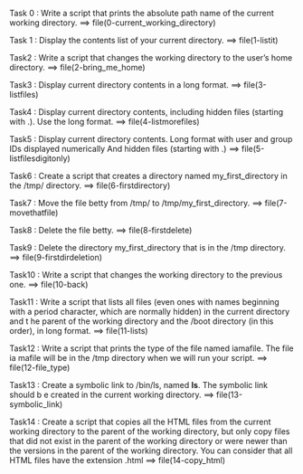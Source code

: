 Task 0 : Write a script that prints the absolute path name of the current working directory. ==> file(0-current_working_directory)

Task 1 : Display the contents list of your current directory. ==> file(1-listit)

Task2 : Write a script that changes the working directory to the user’s home directory. ==> file(2-bring_me_home)

Task3 : Display current directory contents in a long format. ==> file(3-listfiles)

Task4 : Display current directory contents, including hidden files (starting with .). Use the long format. ==> file(4-listmorefiles)

Task5 : Display current directory contents.
      	Long format
	with user and group IDs displayed numerically
	And hidden files (starting with .) ==> file(5-listfilesdigitonly)

Task6 : Create a script that creates a directory named my_first_directory in the /tmp/ directory. ==> file(6-firstdirectory)

Task7 : Move the file betty from /tmp/ to /tmp/my_first_directory. ==> file(7-movethatfile)

Task8 : Delete the file betty. ==> file(8-firstdelete)

Task9 : Delete the directory my_first_directory that is in the /tmp directory. ==> file(9-firstdirdeletion)

Task10 : Write a script that changes the working directory to the previous one. ==> file(10-back)

Task11 : Write a script that lists all files (even ones with names beginning with a	     period character, which are normally hidden) in the current directory and t	he parent of the working directory and the /boot directory (in this order),	    in long format. ==> file(11-lists)

Task12 : Write a script that prints the type of the file named iamafile. The file ia	     mafile will be in the /tmp directory when we will run your script. ==> file(12-file_type)

Task13 : Create a symbolic link to /bin/ls, named __ls__. The symbolic link should b	     e created in the current working directory. ==> file(13-symbolic_link)

Task14 : Create a script that copies all the HTML files from the current working directory to the parent of the working directory, but only copy files that did not exist in the parent of the working directory or were newer than the versions in the parent of the working directory. You can consider that all HTML files have the extension .html ==> file(14-copy_html)